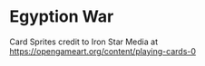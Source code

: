 # Egyption War
 






Card Sprites credit to Iron Star Media at https://opengameart.org/content/playing-cards-0
